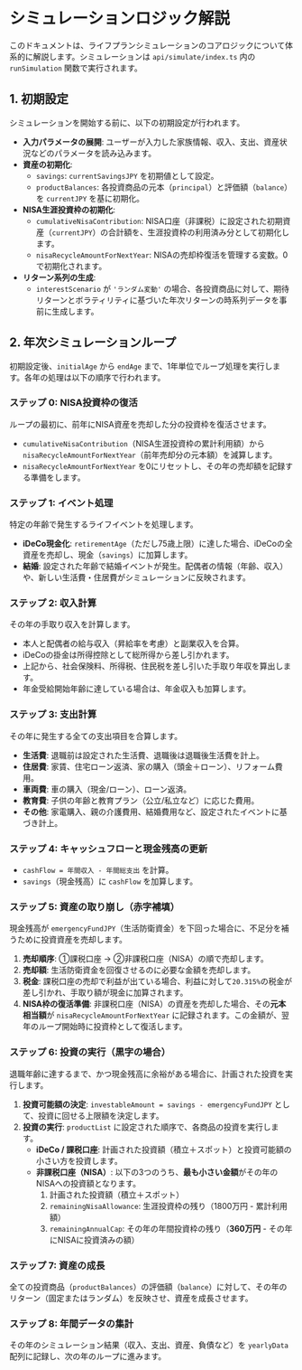 # シミュレーションロジック解説

このドキュメントは、ライフプランシミュレーションのコアロジックについて体系的に解説します。シミュレーションは `api/simulate/index.ts` 内の `runSimulation` 関数で実行されます。

## 1. 初期設定

シミュレーションを開始する前に、以下の初期設定が行われます。

- **入力パラメータの展開**: ユーザーが入力した家族情報、収入、支出、資産状況などのパラメータを読み込みます。
- **資産の初期化**:
    -   `savings`: `currentSavingsJPY` を初期値として設定。
    -   `productBalances`: 各投資商品の元本（`principal`）と評価額（`balance`）を `currentJPY` を基に初期化。
- **NISA生涯投資枠の初期化**:
    -   `cumulativeNisaContribution`: NISA口座（非課税）に設定された初期資産（`currentJPY`）の合計額を、生涯投資枠の利用済み分として初期化します。
    -   `nisaRecycleAmountForNextYear`: NISAの売却枠復活を管理する変数。0で初期化されます。
- **リターン系列の生成**:
    -   `interestScenario` が `'ランダム変動'` の場合、各投資商品に対して、期待リターンとボラティリティに基づいた年次リターンの時系列データを事前に生成します。

## 2. 年次シミュレーションループ

初期設定後、`initialAge` から `endAge` まで、1年単位でループ処理を実行します。各年の処理は以下の順序で行われます。

### ステップ 0: NISA投資枠の復活

ループの最初に、前年にNISA資産を売却した分の投資枠を復活させます。

-   `cumulativeNisaContribution`（NISA生涯投資枠の累計利用額）から `nisaRecycleAmountForNextYear`（前年売却分の元本額）を減算します。
-   `nisaRecycleAmountForNextYear` を0にリセットし、その年の売却額を記録する準備をします。

### ステップ 1: イベント処理

特定の年齢で発生するライフイベントを処理します。

-   **iDeCo現金化**: `retirementAge`（ただし75歳上限）に達した場合、iDeCoの全資産を売却し、現金（`savings`）に加算します。
-   **結婚**: 設定された年齢で結婚イベントが発生。配偶者の情報（年齢、収入）や、新しい生活費・住居費がシミュレーションに反映されます。

### ステップ 2: 収入計算

その年の手取り収入を計算します。

-   本人と配偶者の給与収入（昇給率を考慮）と副業収入を合算。
-   iDeCoの掛金は所得控除として総所得から差し引かれます。
-   上記から、社会保険料、所得税、住民税を差し引いた手取り年収を算出します。
-   年金受給開始年齢に達している場合は、年金収入も加算します。

### ステップ 3: 支出計算

その年に発生する全ての支出項目を合算します。

-   **生活費**: 退職前は設定された生活費、退職後は退職後生活費を計上。
-   **住居費**: 家賃、住宅ローン返済、家の購入（頭金＋ローン）、リフォーム費用。
-   **車両費**: 車の購入（現金/ローン）、ローン返済。
-   **教育費**: 子供の年齢と教育プラン（公立/私立など）に応じた費用。
-   **その他**: 家電購入、親の介護費用、結婚費用など、設定されたイベントに基づき計上。

### ステップ 4: キャッシュフローと現金残高の更新

-   `cashFlow = 年間収入 - 年間総支出` を計算。
-   `savings`（現金残高）に `cashFlow` を加算します。

### ステップ 5: 資産の取り崩し（赤字補填）

現金残高が `emergencyFundJPY`（生活防衛資金）を下回った場合に、不足分を補うために投資資産を売却します。

1.  **売却順序**: ①課税口座 → ②非課税口座（NISA）の順で売却します。
2.  **売却額**: 生活防衛資金を回復させるのに必要な金額を売却します。
3.  **税金**: 課税口座の売却で利益が出ている場合、利益に対して`20.315%`の税金が差し引かれ、手取り額が現金に加算されます。
4.  **NISA枠の復活準備**: 非課税口座（NISA）の資産を売却した場合、その**元本相当額**が `nisaRecycleAmountForNextYear` に記録されます。この金額が、翌年のループ開始時に投資枠として復活します。

### ステップ 6: 投資の実行（黒字の場合）

退職年齢に達するまで、かつ現金残高に余裕がある場合に、計画された投資を実行します。

1.  **投資可能額の決定**: `investableAmount = savings - emergencyFundJPY` として、投資に回せる上限額を決定します。
2.  **投資の実行**: `productList` に設定された順序で、各商品の投資を実行します。
    -   **iDeCo / 課税口座**: 計画された投資額（積立＋スポット）と投資可能額の小さい方を投資します。
    -   **非課税口座（NISA）**: 以下の3つのうち、**最も小さい金額**がその年のNISAへの投資額となります。
        1.  計画された投資額（積立＋スポット）
        2.  `remainingNisaAllowance`: 生涯投資枠の残り（1800万円 - 累計利用額）
        3.  `remainingAnnualCap`: その年の年間投資枠の残り（**360万円** - その年にNISAに投資済みの額）

### ステップ 7: 資産の成長

全ての投資商品（`productBalances`）の評価額（`balance`）に対して、その年のリターン（固定またはランダム）を反映させ、資産を成長させます。

### ステップ 8: 年間データの集計

その年のシミュレーション結果（収入、支出、資産、負債など）を `yearlyData` 配列に記録し、次の年のループに進みます。